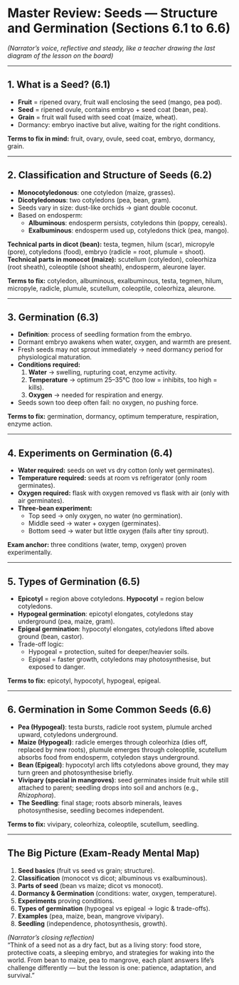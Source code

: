 # Master Review: Seeds — Structure and Germination (Sections 6.1 to 6.6)

*(Narrator’s voice, reflective and steady, like a teacher drawing the last diagram of the lesson on the board)*  

---

## 1. What is a Seed? (6.1)
- **Fruit** = ripened ovary, fruit wall enclosing the seed (mango, pea pod).  
- **Seed** = ripened ovule, contains embryo + seed coat (bean, pea).  
- **Grain** = fruit wall fused with seed coat (maize, wheat).  
- Dormancy: embryo inactive but alive, waiting for the right conditions.  

**Terms to fix in mind:** fruit, ovary, ovule, seed coat, embryo, dormancy, grain.  

---

## 2. Classification and Structure of Seeds (6.2)
- **Monocotyledonous**: one cotyledon (maize, grasses).  
- **Dicotyledonous**: two cotyledons (pea, bean, gram).  
- Seeds vary in size: dust-like orchids → giant double coconut.  
- Based on endosperm:  
  - **Albuminous**: endosperm persists, cotyledons thin (poppy, cereals).  
  - **Exalbuminous**: endosperm used up, cotyledons thick (pea, mango).  

**Technical parts in dicot (bean):** testa, tegmen, hilum (scar), micropyle (pore), cotyledons (food), embryo (radicle = root, plumule = shoot).  
**Technical parts in monocot (maize):** scutellum (cotyledon), coleorhiza (root sheath), coleoptile (shoot sheath), endosperm, aleurone layer.  

**Terms to fix:** cotyledon, albuminous, exalbuminous, testa, tegmen, hilum, micropyle, radicle, plumule, scutellum, coleoptile, coleorhiza, aleurone.  

---

## 3. Germination (6.3)
- **Definition**: process of seedling formation from the embryo.  
- Dormant embryo awakens when water, oxygen, and warmth are present.  
- Fresh seeds may not sprout immediately → need dormancy period for physiological maturation.  
- **Conditions required:**  
  1. **Water** → swelling, rupturing coat, enzyme activity.  
  2. **Temperature** → optimum 25–35°C (too low = inhibits, too high = kills).  
  3. **Oxygen** → needed for respiration and energy.  
- Seeds sown too deep often fail: no oxygen, no pushing force.  

**Terms to fix:** germination, dormancy, optimum temperature, respiration, enzyme action.  

---

## 4. Experiments on Germination (6.4)
- **Water required:** seeds on wet vs dry cotton (only wet germinates).  
- **Temperature required:** seeds at room vs refrigerator (only room germinates).  
- **Oxygen required:** flask with oxygen removed vs flask with air (only with air germinates).  
- **Three-bean experiment:**  
  - Top seed → only oxygen, no water (no germination).  
  - Middle seed → water + oxygen (germinates).  
  - Bottom seed → water but little oxygen (fails after tiny sprout).  

**Exam anchor:** three conditions (water, temp, oxygen) proven experimentally.  

---

## 5. Types of Germination (6.5)
- **Epicotyl** = region above cotyledons. **Hypocotyl** = region below cotyledons.  
- **Hypogeal germination**: epicotyl elongates, cotyledons stay underground (pea, maize, gram).  
- **Epigeal germination**: hypocotyl elongates, cotyledons lifted above ground (bean, castor).  
- Trade-off logic:  
  - Hypogeal = protection, suited for deeper/heavier soils.  
  - Epigeal = faster growth, cotyledons may photosynthesise, but exposed to danger.  

**Terms to fix:** epicotyl, hypocotyl, hypogeal, epigeal.  

---

## 6. Germination in Some Common Seeds (6.6)
- **Pea (Hypogeal)**: testa bursts, radicle root system, plumule arched upward, cotyledons underground.  
- **Maize (Hypogeal)**: radicle emerges through coleorhiza (dies off, replaced by new roots), plumule emerges through coleoptile, scutellum absorbs food from endosperm, cotyledon stays underground.  
- **Bean (Epigeal)**: hypocotyl arch lifts cotyledons above ground, they may turn green and photosynthesise briefly.  
- **Vivipary (special in mangroves)**: seed germinates inside fruit while still attached to parent; seedling drops into soil and anchors (e.g., *Rhizophora*).  
- **The Seedling**: final stage; roots absorb minerals, leaves photosynthesise, seedling becomes independent.  

**Terms to fix:** vivipary, coleorhiza, coleoptile, scutellum, seedling.  

---

## The Big Picture (Exam-Ready Mental Map)
1. **Seed basics** (fruit vs seed vs grain; structure).  
2. **Classification** (monocot vs dicot; albuminous vs exalbuminous).  
3. **Parts of seed** (bean vs maize; dicot vs monocot).  
4. **Dormancy & Germination** (conditions: water, oxygen, temperature).  
5. **Experiments** proving conditions.  
6. **Types of germination** (hypogeal vs epigeal → logic & trade-offs).  
7. **Examples** (pea, maize, bean, mangrove vivipary).  
8. **Seedling** (independence, photosynthesis, growth).  

*(Narrator’s closing reflection)*  
“Think of a seed not as a dry fact, but as a living story: food store, protective coats, a sleeping embryo, and strategies for waking into the world. From bean to maize, pea to mangrove, each plant answers life’s challenge differently — but the lesson is one: patience, adaptation, and survival.”  
